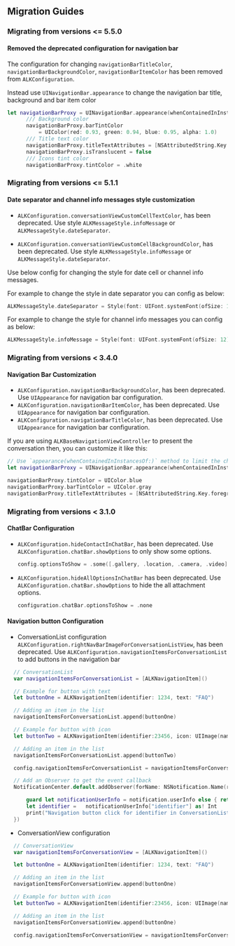 ## Migration Guides

### Migrating from versions <= 5.5.0

#### Removed the deprecated configuration for navigation bar

The configuration for changing `navigationBarTitleColor`, `navigationBarBackgroundColor`, `navigationBarItemColor` has been removed from `ALKConfiguration`.

Instead use `UINavigationBar.appearance` to change the navigation bar title, background and bar item color

```swift
let navigationBarProxy = UINavigationBar.appearance(whenContainedInInstancesOf: [ALKBaseNavigationViewController.self])
      /// Background color
      navigationBarProxy.barTintColor
          = UIColor(red: 0.93, green: 0.94, blue: 0.95, alpha: 1.0)
      /// Title text color
      navigationBarProxy.titleTextAttributes = [NSAttributedString.Key.foregroundColor: UIColor.white]
      navigationBarProxy.isTranslucent = false
      /// Icons tint color
      navigationBarProxy.tintColor = .white
```
### Migrating from versions <= 5.1.1

#### Date separator and channel info messages style customization

- `ALKConfiguration.conversationViewCustomCellTextColor`, has been deprecated. Use style `ALKMessageStyle.infoMessage` or `ALKMessageStyle.dateSeparator`.

- `ALKConfiguration.conversationViewCustomCellBackgroundColor`, has been deprecated. Use style `ALKMessageStyle.infoMessage` or `ALKMessageStyle.dateSeparator`.

Use below config for changing the style for date cell or channel info messages.
</br>

For example to change the style in date separator you can config as below:
```swift
ALKMessageStyle.dateSeparator = Style(font: UIFont.systemFont(ofSize: 12), text: UIColor.black, background: .red)
```
For example to change the style for channel info messages you can config as below:
 ```swift
 ALKMessageStyle.infoMessage = Style(font: UIFont.systemFont(ofSize: 12), text: UIColor.black , background: .red)
 ```

### Migrating from versions < 3.4.0

#### Navigation Bar Customization

- `ALKConfiguration.navigationBarBackgroundColor`, has been deprecated. Use `UIAppearance` for navigation bar configuration.
- `ALKConfiguration.navigationBarItemColor`, has been deprecated. Use `UIAppearance` for navigation bar configuration.
- `ALKConfiguration.navigationBarTitleColor`, has been deprecated. Use `UIAppearance` for navigation bar configuration.

If you are using `ALKBaseNavigationViewController` to present the conversation then, you can customize it like this:

```swift
// Use `appearance(whenContainedInInstancesOf:)` method to limit the changes to instances of `ALKBaseNavigationViewController`.
let navigationBarProxy = UINavigationBar.appearance(whenContainedInInstancesOf: [ALKBaseNavigationViewController.self])

navigationBarProxy.tintColor = UIColor.blue
navigationBarProxy.barTintColor = UIColor.gray
navigationBarProxy.titleTextAttributes = [NSAttributedString.Key.foregroundColor: UIColor.black] // title color
```

### Migrating from versions < 3.1.0

####  ChatBar Configuration
- `ALKConfiguration.hideContactInChatBar`, has been deprecated. Use `ALKConfiguration.chatBar.showOptions` to only show some options.

    ```swift
    config.optionsToShow = .some([.gallery, .location, .camera, .video])
    ```
- `ALKConfiguration.hideAllOptionsInChatBar` has been deprecated. Use `ALKConfiguration.chatBar.showOptions` to hide the all attachment options.

    ```swift
    configuration.chatBar.optionsToShow = .none
    ```

####  Navigation button Configuration

  -  ConversationList configuration
   `ALKConfiguration.rightNavBarImageForConversationListView`, has been deprecated. Use `ALKConfiguration.navigationItemsForConversationList` to add buttons in the navigation bar

  ```swift
    // ConversationList
    var navigationItemsForConversationList = [ALKNavigationItem]()

    // Example for button with text
    let buttonOne = ALKNavigationItem(identifier: 1234, text: "FAQ")

    // Adding an item in the list
    navigationItemsForConversationList.append(buttonOne)

    // Example for button with icon
    let buttonTwo = ALKNavigationItem(identifier:23456, icon: UIImage(named: "icon_download", in: Bundle(for: ALKConversationListViewController.self), compatibleWith: nil)!)

    // Adding an item in the list
    navigationItemsForConversationList.append(buttonTwo)

    config.navigationItemsForConversationList = navigationItemsForConversationList

    // Add an Observer to get the event callback
    NotificationCenter.default.addObserver(forName: NSNotification.Name(rawValue: ALKNavigationItem.NSNotificationForConversationListNavigationTap), object: nil, queue: nil, using: { notification in

        guard let notificationUserInfo = notification.userInfo else { return }
        let identifier =   notificationUserInfo["identifier"] as! Int
        print("Navigation button click for identifier in ConversationList is : ",identifier)
    })
  ```

  -  ConversationView configuration

  ```swift
    // ConversationView
    var navigationItemsForConversationView = [ALKNavigationItem]()

    let buttonOne = ALKNavigationItem(identifier: 1234, text: "FAQ")

    // Adding an item in the list
    navigationItemsForConversationView.append(buttonOne)

    // Example for button with icon
    let buttonTwo = ALKNavigationItem(identifier:23456, icon: UIImage(named: "icon_download", in: Bundle(for: ALKConversationListViewController.self), compatibleWith: nil)!)

    // Adding an item in the list
    navigationItemsForConversationView.append(buttonOne)

    config.navigationItemsForConversationView = navigationItemsForConversationView
  ```
